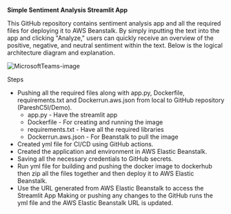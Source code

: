 **Simple Sentiment Analysis Streamlit App**

This GitHub repository contains sentiment analysis app and all the required files for deploying it to AWS Beanstalk. By simply inputting the text into the app and clicking "Analyze," users can quickly receive an overview of the positive, negative, and neutral sentiment within the text. Below is the logical architecture diagram and explanation.

![MicrosoftTeams-image](https://github.com/PareshC5I/Demo/assets/101194021/ca6c5f41-dbbe-445d-957e-e969c4573f24)

Steps
- Pushing all the required files along with app.py, Dockerfile, requirements.txt and Dockerrun.aws.json from local to GitHub repository (PareshC5I/Demo).
  - app.py - Have the streamlit app
  - Dockerfile - For creating and running the image
  - requirements.txt - Have all the required libraries
  - Dockerrun.aws.json - For Beanstalk to pull the image 
- Created yml file for CI/CD using GitHub actions.
- Created the application and environment in AWS Elastic Beanstalk. 
- Saving all the necessary credentials to GitHub secrets.
- Run yml file for building and pushing the docker image to dockerhub then zip all the files together and then deploy it to AWS Elastic Beanstalk.
- Use the URL generated from AWS Elastic Beanstalk to access the Streamlit App
Making or pushing any changes to the GitHub runs the yml file and the AWS Elastic Beanstalk URL is updated.

